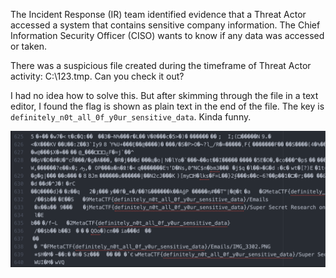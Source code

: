 The Incident Response (IR) team identified evidence that a Threat Actor accessed a system that contains sensitive company information. The Chief Information Security Officer (CISO) wants to know if any data was accessed or taken.

There was a suspicious file created during the timeframe of Threat Actor activity: C:\123.tmp. Can you check it out?

I had no idea how to solve this. But after skimming through the file in a text editor, I found the flag is shown as plain text in the end of the file. The key is `definitely_n0t_all_0f_y0ur_sensitive_data`. Kinda funny. 

![Solution](solution.png)